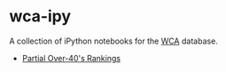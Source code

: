 # wca-ipy

A collection of iPython notebooks for the [WCA](https://www.worldcubeassociation.org/) database.

- [Partial Over-40's Rankings](Partial%20Rankings.md)
